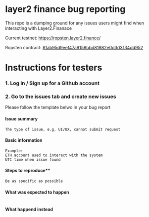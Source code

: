 layer2 finance bug reporting
==========

This repo is a dumping ground for any issues users might find when interacting with Layer2.Finanace

Current testnet: https://ropsten.layer2.finance/

Ropsten contract: [81ab95d9eef47a9158bbd81982e0d3d3134dd952](https://ropsten.etherscan.io/address/0x81ab95d9eef47a9158bbd81982e0d3d3134dd952)

# Instructions for testers

### 1. Log in / Sign up for a Github account

### 2. Go to the issues tab and create new issues

Please follow the template belwo in your bug report

#### Issue summary
```
The type of issue, e.g. UI/UX, cannot submit request
```

#### Basic information
```
Example: 
ETH account used to interact with the system
UTC time when issue found
```

#### Steps to reproduce**
```
Be as specific as possible
```

#### What was expected to happen
```
```

#### What happend instead
```
```
